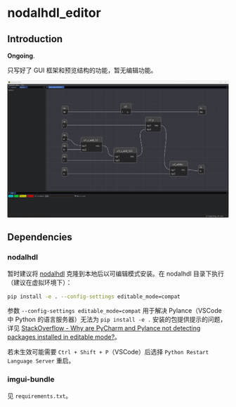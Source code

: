 # nodalhdl_editor

## Introduction

**Ongoing**.

只写好了 GUI 框架和预览结构的功能，暂无编辑功能。

![gui_example](./doc/readme_assets/gui_example.png)

## Dependencies

### nodalhdl

暂时建议将 [nodalhdl](https://github.com/Gralerfics/nodalhdl) 克隆到本地后以可编辑模式安装。在 nodalhdl 目录下执行（建议在虚拟环境下）：

```bash
pip install -e . --config-settings editable_mode=compat
```

参数 `--config-settings editable_mode=compat` 用于解决 Pylance（VSCode 中 Python 的语言服务器）无法为 `pip install -e .` 安装的包提供提示的问题，详见 [StackOverflow - Why are PyCharm and Pylance not detecting packages installed in editable mode?](https://stackoverflow.com/questions/76301782/why-are-pycharm-and-pylance-not-detecting-packages-installed-in-editable-mode)。

若未生效可能需要 `Ctrl + Shift + P`（VSCode）后选择 `Python Restart Language Server` 重启。

### imgui-bundle

见 `requirements.txt`。

